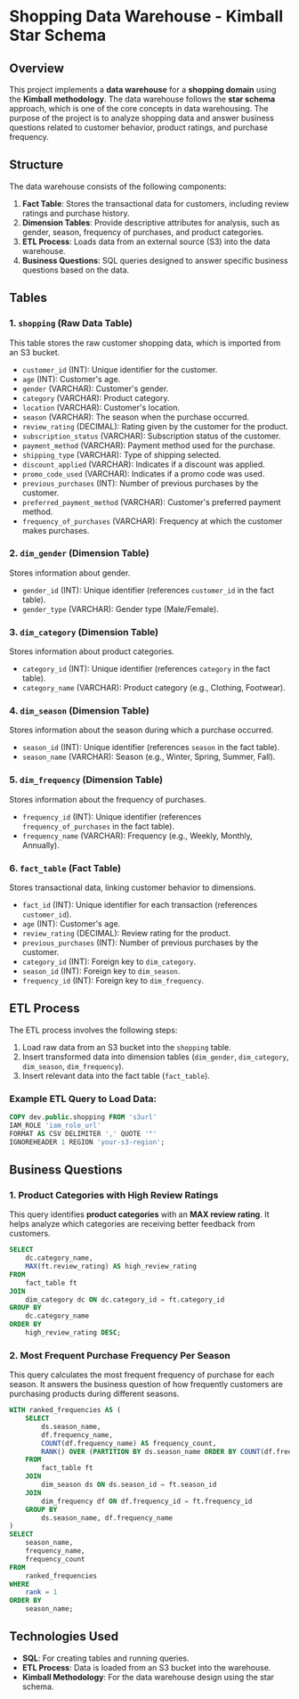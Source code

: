 # Shopping Data Warehouse - Kimball Star Schema

## Overview

This project implements a **data warehouse** for a **shopping domain** using the **Kimball methodology**. The data warehouse follows the **star schema** approach, which is one of the core concepts in data warehousing. The purpose of the project is to analyze shopping data and answer business questions related to customer behavior, product ratings, and purchase frequency.

## Structure

The data warehouse consists of the following components:

1. **Fact Table**: Stores the transactional data for customers, including review ratings and purchase history.
2. **Dimension Tables**: Provide descriptive attributes for analysis, such as gender, season, frequency of purchases, and product categories.
3. **ETL Process**: Loads data from an external source (S3) into the data warehouse.
4. **Business Questions**: SQL queries designed to answer specific business questions based on the data.

## Tables

### 1. `shopping` (Raw Data Table)

This table stores the raw customer shopping data, which is imported from an S3 bucket.

- `customer_id` (INT): Unique identifier for the customer.
- `age` (INT): Customer's age.
- `gender` (VARCHAR): Customer's gender.
- `category` (VARCHAR): Product category.
- `location` (VARCHAR): Customer's location.
- `season` (VARCHAR): The season when the purchase occurred.
- `review_rating` (DECIMAL): Rating given by the customer for the product.
- `subscription_status` (VARCHAR): Subscription status of the customer.
- `payment_method` (VARCHAR): Payment method used for the purchase.
- `shipping_type` (VARCHAR): Type of shipping selected.
- `discount_applied` (VARCHAR): Indicates if a discount was applied.
- `promo_code_used` (VARCHAR): Indicates if a promo code was used.
- `previous_purchases` (INT): Number of previous purchases by the customer.
- `preferred_payment_method` (VARCHAR): Customer's preferred payment method.
- `frequency_of_purchases` (VARCHAR): Frequency at which the customer makes purchases.

### 2. `dim_gender` (Dimension Table)

Stores information about gender.

- `gender_id` (INT): Unique identifier (references `customer_id` in the fact table).
- `gender_type` (VARCHAR): Gender type (Male/Female).

### 3. `dim_category` (Dimension Table)

Stores information about product categories.

- `category_id` (INT): Unique identifier (references `category` in the fact table).
- `category_name` (VARCHAR): Product category (e.g., Clothing, Footwear).

### 4. `dim_season` (Dimension Table)

Stores information about the season during which a purchase occurred.

- `season_id` (INT): Unique identifier (references `season` in the fact table).
- `season_name` (VARCHAR): Season (e.g., Winter, Spring, Summer, Fall).

### 5. `dim_frequency` (Dimension Table)

Stores information about the frequency of purchases.

- `frequency_id` (INT): Unique identifier (references `frequency_of_purchases` in the fact table).
- `frequency_name` (VARCHAR): Frequency (e.g., Weekly, Monthly, Annually).

### 6. `fact_table` (Fact Table)

Stores transactional data, linking customer behavior to dimensions.

- `fact_id` (INT): Unique identifier for each transaction (references `customer_id`).
- `age` (INT): Customer's age.
- `review_rating` (DECIMAL): Review rating for the product.
- `previous_purchases` (INT): Number of previous purchases by the customer.
- `category_id` (INT): Foreign key to `dim_category`.
- `season_id` (INT): Foreign key to `dim_season`.
- `frequency_id` (INT): Foreign key to `dim_frequency`.

## ETL Process

The ETL process involves the following steps:

1. Load raw data from an S3 bucket into the `shopping` table.
2. Insert transformed data into dimension tables (`dim_gender`, `dim_category`, `dim_season`, `dim_frequency`).
3. Insert relevant data into the fact table (`fact_table`).

### Example ETL Query to Load Data:

```sql
COPY dev.public.shopping FROM 's3url' 
IAM_ROLE 'iam_role_url' 
FORMAT AS CSV DELIMITER ',' QUOTE '"' 
IGNOREHEADER 1 REGION 'your-s3-region';
```

## Business Questions

### 1. Product Categories with High Review Ratings

This query identifies **product categories** with an **MAX review rating**. It helps analyze which categories are receiving better feedback from customers.

```sql
SELECT 
    dc.category_name, 
    MAX(ft.review_rating) AS high_review_rating
FROM 
    fact_table ft
JOIN 
    dim_category dc ON dc.category_id = ft.category_id
GROUP BY 
    dc.category_name
ORDER BY 
    high_review_rating DESC;

```
### 2. Most Frequent Purchase Frequency Per Season
This query calculates the most frequent frequency of purchase for each season. It answers the business question of how frequently customers are purchasing products during different seasons.
```sql
WITH ranked_frequencies AS (
    SELECT 
        ds.season_name,
        df.frequency_name, 
        COUNT(df.frequency_name) AS frequency_count,
        RANK() OVER (PARTITION BY ds.season_name ORDER BY COUNT(df.frequency_name) DESC) AS rank
    FROM 
        fact_table ft
    JOIN 
        dim_season ds ON ds.season_id = ft.season_id
    JOIN 
        dim_frequency df ON df.frequency_id = ft.frequency_id
    GROUP BY 
        ds.season_name, df.frequency_name
)
SELECT 
    season_name, 
    frequency_name, 
    frequency_count
FROM 
    ranked_frequencies
WHERE 
    rank = 1
ORDER BY 
    season_name;
```
## Technologies Used

- **SQL**: For creating tables and running queries.
- **ETL Process**: Data is loaded from an S3 bucket into the warehouse.
- **Kimball Methodology**: For the data warehouse design using the star schema.


